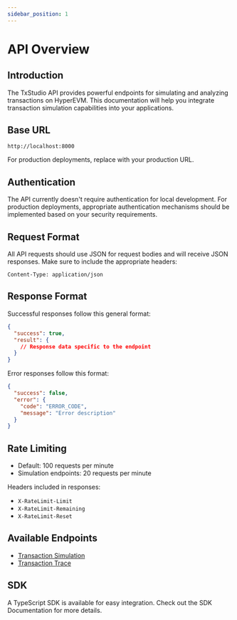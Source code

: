 ```yaml
---
sidebar_position: 1
---
```


# API Overview

## Introduction

The TxStudio API provides powerful endpoints for simulating and analyzing transactions on HyperEVM. This documentation will help you integrate transaction simulation capabilities into your applications.

## Base URL

```
http://localhost:8000
```

For production deployments, replace with your production URL.

## Authentication

The API currently doesn't require authentication for local development. For production deployments, appropriate authentication mechanisms should be implemented based on your security requirements.

## Request Format

All API requests should use JSON for request bodies and will receive JSON responses. Make sure to include the appropriate headers:

```http
Content-Type: application/json
```

## Response Format

Successful responses follow this general format:

```json
{
  "success": true,
  "result": {
    // Response data specific to the endpoint
  }
}
```

Error responses follow this format:

```json
{
  "success": false,
  "error": {
    "code": "ERROR_CODE",
    "message": "Error description"
  }
}
```

## Rate Limiting

- Default: 100 requests per minute
- Simulation endpoints: 20 requests per minute

Headers included in responses:
- `X-RateLimit-Limit`
- `X-RateLimit-Remaining`
- `X-RateLimit-Reset`

## Available Endpoints

- [Transaction Simulation](./simulation)
- [Transaction Trace](./trace)

## SDK

A TypeScript SDK is available for easy integration. Check out the SDK Documentation for more details.
